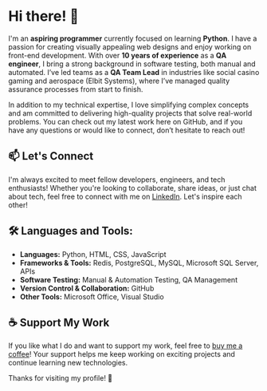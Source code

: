 # Hi there! 👋

I'm an **aspiring programmer** currently focused on learning **Python**. I have a passion for creating visually appealing web designs and enjoy working on front-end development. With over **10 years of experience** as a **QA engineer**, I bring a strong background in software testing, both manual and automated. I’ve led teams as a **QA Team Lead** in industries like social casino gaming and aerospace (Elbit Systems), where I’ve managed quality assurance processes from start to finish.

In addition to my technical expertise, I love simplifying complex concepts and am committed to delivering high-quality projects that solve real-world problems. You can check out my latest work here on GitHub, and if you have any questions or would like to connect, don’t hesitate to reach out!

## 📫 Let's Connect
I'm always excited to meet fellow developers, engineers, and tech enthusiasts! Whether you're looking to collaborate, share ideas, or just chat about tech, feel free to connect with me on [LinkedIn](https://www.linkedin.com/in/maria-lazareva-1234567la/). Let's inspire each other!

## 🛠 Languages and Tools:
- **Languages:** Python, HTML, CSS, JavaScript
- **Frameworks & Tools:** Redis, PostgreSQL, MySQL, Microsoft SQL Server, APIs
- **Software Testing:** Manual & Automation Testing, QA Management
- **Version Control & Collaboration:** GitHub
- **Other Tools:** Microsoft Office, Visual Studio

## ☕ Support My Work
If you like what I do and want to support my work, feel free to [buy me a coffee](#)! Your support helps me keep working on exciting projects and continue learning new technologies.

Thanks for visiting my profile! 🌟
